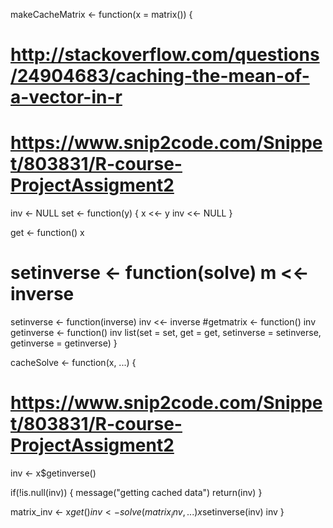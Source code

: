 makeCacheMatrix <- function(x = matrix()) {
  # http://stackoverflow.com/questions/24904683/caching-the-mean-of-a-vector-in-r
  # https://www.snip2code.com/Snippet/803831/R-course-ProjectAssigment2
  inv <- NULL
  set <- function(y) {
    x <<- y
    inv <<- NULL
  }
  
  get <- function() x
  # setinverse <- function(solve) m <<- inverse
  setinverse <- function(inverse) inv <<- inverse
  #getmatrix <- function() inv
  getinverse <- function() inv
  list(set = set, get = get,
       setinverse = setinverse,
       getinverse = getinverse)
}

cacheSolve <- function(x, ...) {
  
  # https://www.snip2code.com/Snippet/803831/R-course-ProjectAssigment2
  
  inv <- x$getinverse()
  
  if(!is.null(inv)) {
    message("getting cached data")
    return(inv)
  }
  
  matrix_inv <- x$get()
  inv <- solve(matrix_inv, ...)
  x$setinverse(inv)
  inv
}
